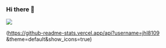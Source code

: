 ### Hi there 👋


<a href="https://developer.android.com" target="_blank"><img src="https://img.shields.io/badge/Android-3DDC84?style=flat-square&logo=Android&logoColor=white"/></a>


(https://github-readme-stats.vercel.app/api?username=jhl8109 &theme=default&show_icons=true)
